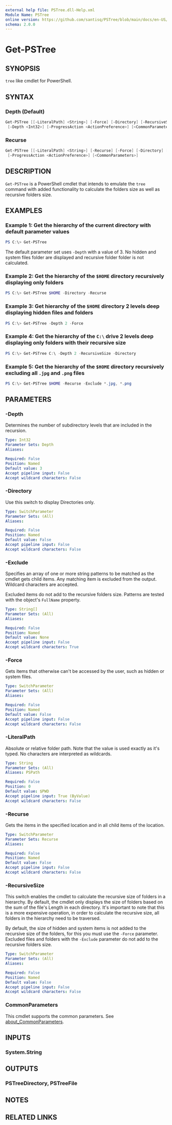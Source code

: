 ```yaml
---
external help file: PSTree.dll-Help.xml
Module Name: PSTree
online version: https://github.com/santisq/PSTree/blob/main/docs/en-US/Get-PSTree.md
schema: 2.0.0
---
```


# Get-PSTree

## SYNOPSIS

`tree` like cmdlet for PowerShell.

## SYNTAX

### Depth (Default)

```powershell
Get-PSTree [[-LiteralPath] <String>] [-Force] [-Directory] [-RecursiveSize] [-Exclude <String[]>]
 [-Depth <Int32>] [-ProgressAction <ActionPreference>] [<CommonParameters>]
```

### Recurse

```powershell
Get-PSTree [[-LiteralPath] <String>] [-Recurse] [-Force] [-Directory] [-RecursiveSize] [-Exclude <String[]>]
 [-ProgressAction <ActionPreference>] [<CommonParameters>]
```

## DESCRIPTION

`Get-PSTree` is a PowerShell cmdlet that intends to emulate the `tree` command with added functionality to calculate the folders size as well as recursive folders size.

## EXAMPLES

### Example 1: Get the hierarchy of the current directory with default parameter values

```powershell
PS C:\> Get-PSTree
```

The default parameter set uses `-Depth` with a value of 3. No hidden and system files folder are displayed and recursive folder folder is not calculated.

### Example 2: Get the hierarchy of the `$HOME` directory recursively displaying only folders

```powershell
PS C:\> Get-PSTree $HOME -Directory -Recurse
```

### Example 3: Get hierarchy of the `$HOME` directory 2 levels deep displaying hidden files and folders

```powershell
PS C:\> Get-PSTree -Depth 2 -Force
```

### Example 4: Get the hierarchy of the `C:\` drive 2 levels deep displaying only folders with their recursive size

```powershell
PS C:\> Get-PSTree C:\ -Depth 2 -RecursiveSize -Directory
```

### Example 5: Get the hierarchy of the `$HOME` directory recursively excluding all `.jpg` and `.png` files

```powershell
PS C:\> Get-PSTree $HOME -Recurse -Exclude *.jpg, *.png
```

## PARAMETERS

### -Depth

Determines the number of subdirectory levels that are included in the recursion.

```yaml
Type: Int32
Parameter Sets: Depth
Aliases:

Required: False
Position: Named
Default value: 3
Accept pipeline input: False
Accept wildcard characters: False
```

### -Directory

Use this switch to display Directories only.

```yaml
Type: SwitchParameter
Parameter Sets: (All)
Aliases:

Required: False
Position: Named
Default value: False
Accept pipeline input: False
Accept wildcard characters: False
```

### -Exclude

Specifies an array of one or more string patterns to be matched as the cmdlet gets child items. Any matching item is excluded from the output. Wildcard characters are accepted.

Excluded items do not add to the recursive folders size.
Patterns are tested with the object's `FullName` property.

```yaml
Type: String[]
Parameter Sets: (All)
Aliases:

Required: False
Position: Named
Default value: None
Accept pipeline input: False
Accept wildcard characters: True
```

### -Force

Gets items that otherwise can't be accessed by the user, such as hidden or system files.

```yaml
Type: SwitchParameter
Parameter Sets: (All)
Aliases:

Required: False
Position: Named
Default value: False
Accept pipeline input: False
Accept wildcard characters: False
```

### -LiteralPath

Absolute or relative folder path.
Note that the value is used exactly as it's typed.
No characters are interpreted as wildcards.

```yaml
Type: String
Parameter Sets: (All)
Aliases: PSPath

Required: False
Position: 0
Default value: $PWD
Accept pipeline input: True (ByValue)
Accept wildcard characters: False
```

### -Recurse

Gets the items in the specified location and in all child items of the location.

```yaml
Type: SwitchParameter
Parameter Sets: Recurse
Aliases:

Required: False
Position: Named
Default value: False
Accept pipeline input: False
Accept wildcard characters: False
```

### -RecursiveSize

This switch enables the cmdlet to calculate the recursive size of folders in a hierarchy.
By default, the cmdlet only displays the size of folders based on the sum of the file's Length in each directory.
It's important to note that this is a more expensive operation, in order to calculate the recursive size, all folders in the hierarchy need to be traversed.

By default, the size of hidden and system items is not added to the recursive size of the folders, for this you must use the `-Force` parameter. Excluded files and folders with the `-Exclude` parameter do not add to the recursive folders size.

```yaml
Type: SwitchParameter
Parameter Sets: (All)
Aliases:

Required: False
Position: Named
Default value: False
Accept pipeline input: False
Accept wildcard characters: False
```

### CommonParameters

This cmdlet supports the common parameters. See [about_CommonParameters](http://go.microsoft.com/fwlink/?LinkID=113216).

## INPUTS

### System.String

## OUTPUTS

### PSTreeDirectory, PSTreeFile

## NOTES

## RELATED LINKS

